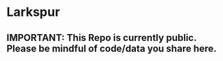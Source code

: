 # Larkspur

## IMPORTANT: This Repo is currently public. Please be mindful of code/data you share here.

